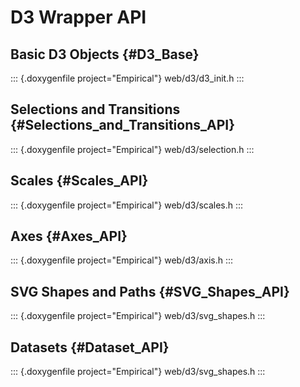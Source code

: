 D3 Wrapper API
==============

Basic D3 Objects {#D3_Base}
----------------

::: {.doxygenfile project="Empirical"}
web/d3/d3\_init.h
:::

Selections and Transitions {#Selections_and_Transitions_API}
--------------------------

::: {.doxygenfile project="Empirical"}
web/d3/selection.h
:::

Scales {#Scales_API}
------

::: {.doxygenfile project="Empirical"}
web/d3/scales.h
:::

Axes {#Axes_API}
----

::: {.doxygenfile project="Empirical"}
web/d3/axis.h
:::

SVG Shapes and Paths {#SVG_Shapes_API}
--------------------

::: {.doxygenfile project="Empirical"}
web/d3/svg\_shapes.h
:::

Datasets {#Dataset_API}
--------

::: {.doxygenfile project="Empirical"}
web/d3/svg\_shapes.h
:::
